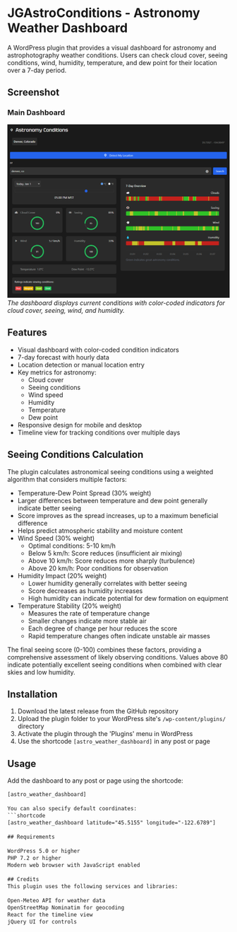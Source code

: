 # JGAstroConditions - Astronomy Weather Dashboard

A WordPress plugin that provides a visual dashboard for astronomy and astrophotography weather conditions. Users can check cloud cover, seeing conditions, wind, humidity, temperature, and dew point for their location over a 7-day period.

## Screenshot

### Main Dashboard
![The main dashboard showing weather conditions](screenshots/dashboard.png)
*The dashboard displays current conditions with color-coded indicators for cloud cover, seeing, wind, and humidity.*

## Features

- Visual dashboard with color-coded condition indicators
- 7-day forecast with hourly data
- Location detection or manual location entry
- Key metrics for astronomy:
  - Cloud cover
  - Seeing conditions
  - Wind speed
  - Humidity
  - Temperature
  - Dew point
- Responsive design for mobile and desktop
- Timeline view for tracking conditions over multiple days

## Seeing Conditions Calculation

The plugin calculates astronomical seeing conditions using a weighted algorithm that considers multiple factors:

-  Temperature-Dew Point Spread (30% weight)
  - Larger differences between temperature and dew point generally indicate better seeing
  - Score improves as the spread increases, up to a maximum beneficial difference
  - Helps predict atmospheric stability and moisture content
- Wind Speed (30% weight)
  - Optimal conditions: 5-10 km/h
  - Below 5 km/h: Score reduces (insufficient air mixing)
  - Above 10 km/h: Score reduces more sharply (turbulence)
  - Above 20 km/h: Poor conditions for observation
- Humidity Impact (20% weight)
  - Lower humidity generally correlates with better seeing
  - Score decreases as humidity increases
  - High humidity can indicate potential for dew formation on equipment
- Temperature Stability (20% weight)
  - Measures the rate of temperature change
  - Smaller changes indicate more stable air
  - Each degree of change per hour reduces the score
  - Rapid temperature changes often indicate unstable air masses

The final seeing score (0-100) combines these factors, providing a comprehensive assessment of likely observing conditions. Values above 80 indicate potentially excellent seeing conditions when combined with clear skies and low humidity.

## Installation

1. Download the latest release from the GitHub repository
2. Upload the plugin folder to your WordPress site's `/wp-content/plugins/` directory
3. Activate the plugin through the 'Plugins' menu in WordPress
4. Use the shortcode `[astro_weather_dashboard]` in any post or page

## Usage

Add the dashboard to any post or page using the shortcode:
```shortcode
[astro_weather_dashboard]

You can also specify default coordinates:
```shortcode
[astro_weather_dashboard latitude="45.5155" longitude="-122.6789"]

## Requirements

WordPress 5.0 or higher
PHP 7.2 or higher
Modern web browser with JavaScript enabled

## Credits
This plugin uses the following services and libraries:

Open-Meteo API for weather data
OpenStreetMap Nominatim for geocoding
React for the timeline view
jQuery UI for controls